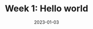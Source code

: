 ---
layout: post
title: "Week 1: Hello world"
date: 2023-01-03
excerpt: ""
tags:
- 
cover: https://res.cloudinary.com/dbi2zounq/image/upload/v1676038044/Lemonade/lemonade-week-1_hgcyt6.jpg
---